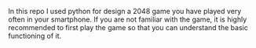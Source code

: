 In this repo I used python for design a 2048 game you have played very often in your smartphone. If you are not familiar with the game, it is highly recommended to first play the game so that you can understand the basic functioning of it.
